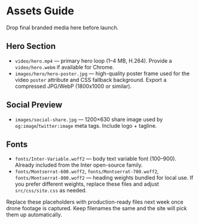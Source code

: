 # Assets Guide

Drop final branded media here before launch.

## Hero Section
- `video/hero.mp4` — primary hero loop (1–4&nbsp;MB, H.264). Provide a `video/hero.webm` if available for Chrome.
- `images/hero/hero-poster.jpg` — high-quality poster frame used for the video `poster` attribute and CSS fallback background. Export a compressed JPG/WebP (1800x1000 or similar).

## Social Preview
- `images/social-share.jpg` — 1200×630 share image used by `og:image`/`twitter:image` meta tags. Include logo + tagline.

## Fonts
- `fonts/Inter-Variable.woff2` — body text variable font (100–900). Already included from the Inter open-source family.
- `fonts/Montserrat-600.woff2`, `fonts/Montserrat-700.woff2`, `fonts/Montserrat-800.woff2` — heading weights bundled for local use. If you prefer different weights, replace these files and adjust `src/css/site.css` as needed.

Replace these placeholders with production-ready files next week once drone footage is captured. Keep filenames the same and the site will pick them up automatically.
